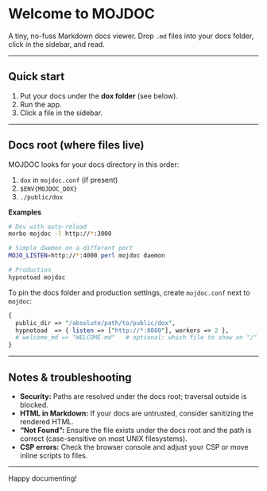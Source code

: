 # Welcome to **MOJDOC**

A tiny, no-fuss Markdown docs viewer. Drop `.md` files into your docs folder, click in the sidebar, and read.

---

## Quick start

1. Put your docs under the **dox folder** (see below).
2. Run the app.
3. Click a file in the sidebar.

---

## Docs root (where files live)

MOJDOC looks for your docs directory in this order:

1. `dox` in `mojdoc.conf` (if present)
2. `$ENV{MOJDOC_DOX}`
3. `./public/dox`

**Examples**

```bash
# Dev with auto-reload
morbo mojdoc -l http://*:3000

# Simple daemon on a different port
MOJO_LISTEN=http://*:4000 perl mojdoc daemon

# Production
hypnotoad mojdoc
```

To pin the docs folder and production settings, create `mojdoc.conf` next to `mojdoc`:

```perl
{
  public_dir => "/absolute/path/to/public/dox",
  hypnotoad  => { listen => ["http://*:8080"], workers => 2 },
  # welcome_md => "WELCOME.md"   # optional: which file to show on "/"
}
```

---

## Notes & troubleshooting

* **Security:** Paths are resolved under the docs root; traversal outside is blocked.
* **HTML in Markdown:** If your docs are untrusted, consider sanitizing the rendered HTML.
* **“Not Found”:** Ensure the file exists under the docs root and the path is correct (case-sensitive on most UNIX filesystems).
* **CSP errors:** Check the browser console and adjust your CSP or move inline scripts to files.

---

Happy documenting!
